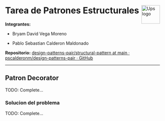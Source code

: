 # 

<a>
<img src="https://upload.wikimedia.org/wikipedia/commons/thumb/b/b0/Logo_Universidad_Polit%C3%A9cnica_Salesiana_del_Ecuador.png/800px-Logo_Universidad_Polit%C3%A9cnica_Salesiana_del_Ecuador.png" alt="Ups logo" title="Aimeos" align="right" height="60" />
</a>

# Tarea de Patrones Estructurales

**Integrantes:**

* Bryam David Vega Moreno

* Pablo Sebastian Calderon Maldonado

**Repositorio:** [design-patterns-pair/structural-pattern at main · pscalderonm/design-patterns-pair · GitHub](https://github.com/pscalderonm/design-patterns-pair/tree/main/structural-pattern)

-------------------

## Patron Decorator
TODO: Complete...

### Solucion del problema

TODO: Complete...